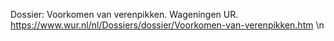 Dossier: Voorkomen van verenpikken. Wageningen UR. https://www.wur.nl/nl/Dossiers/dossier/Voorkomen-van-verenpikken.htm \n
